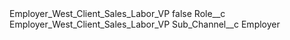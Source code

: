 <?xml version="1.0" encoding="UTF-8"?>
<CustomMetadata xmlns="http://soap.sforce.com/2006/04/metadata" xmlns:xsi="http://www.w3.org/2001/XMLSchema-instance" xmlns:xsd="http://www.w3.org/2001/XMLSchema">
    <label>Employer_West_Client_Sales_Labor_VP</label>
    <protected>false</protected>
    <values>
        <field>Role__c</field>
        <value xsi:type="xsd:string">Employer_West_Client_Sales_Labor_VP</value>
    </values>
    <values>
        <field>Sub_Channel__c</field>
        <value xsi:type="xsd:string">Employer</value>
    </values>
</CustomMetadata>
